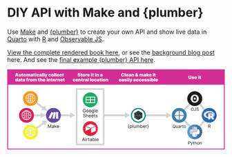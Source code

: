 # DIY API with Make and {plumber}

Use [Make](https://www.make.com/en) and [{plumber}](https://www.rplumber.io/) to create your own API and show live data in [Quarto](https://quarto.org/) with [R](https://quarto.org/docs/computations/r.html) and [Observable JS](https://quarto.org/docs/computations/ojs.html).

[View the complete rendered book here](https://www.andrewheiss.com/blog/2024/01/12/diy-api-plumber-quarto-ojs/_book/), or see the [background blog post](https://www.andrewheiss.com/blog/2024/01/12/diy-api-plumber-quarto-ojs/) here. And see the [final example {plumber} API here](https://github.com/andrewheiss/basic-plumber-api).

![Overview of the process](assets/out/overview@4x.png)
